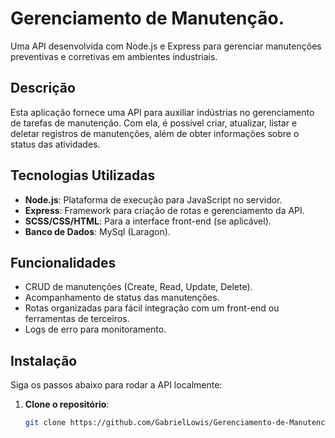 # Gerenciamento de Manutenção.

Uma API desenvolvida com Node.js e Express para gerenciar manutenções preventivas e corretivas em ambientes industriais.

## Descrição

Esta aplicação fornece uma API para auxiliar indústrias no gerenciamento de tarefas de manutenção. Com ela, é possível criar, atualizar, listar e deletar registros de manutenções, além de obter informações sobre o status das atividades.

## Tecnologias Utilizadas

- **Node.js**: Plataforma de execução para JavaScript no servidor.
- **Express**: Framework para criação de rotas e gerenciamento da API.
- **SCSS/CSS/HTML**: Para a interface front-end (se aplicável).
- **Banco de Dados**: MySql (Laragon).

## Funcionalidades

- CRUD de manutenções (Create, Read, Update, Delete).
- Acompanhamento de status das manutenções.
- Rotas organizadas para fácil integração com um front-end ou ferramentas de terceiros.
- Logs de erro para monitoramento.

## Instalação

Siga os passos abaixo para rodar a API localmente:

1. **Clone o repositório**:

   ```bash
   git clone https://github.com/GabrielLowis/Gerenciamento-de-Manutencao.git
